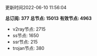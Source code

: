 更新时间2022-06-10 11:56:04

**总订阅: 377**
**总节点: 15013**
**有效节点: 4963**
- v2ray节点: 2715
- ss节点: 1650
- ssr节点: 215
- trojan节点: 380
